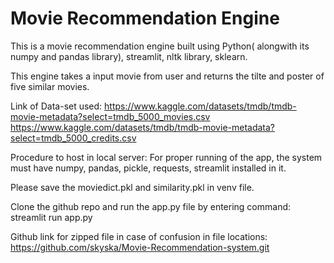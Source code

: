 # Movie Recommendation Engine

This is a movie recommendation engine built using Python( alongwith its numpy and pandas library), streamlit, nltk library, sklearn.

This engine takes a input movie from user and returns the tilte and poster of five similar movies.

Link of Data-set used:
https://www.kaggle.com/datasets/tmdb/tmdb-movie-metadata?select=tmdb_5000_movies.csv
https://www.kaggle.com/datasets/tmdb/tmdb-movie-metadata?select=tmdb_5000_credits.csv






Procedure to host in local server:
For proper running of the app, the system must have numpy, pandas, pickle, requests, streamlit installed in it.

Please save the moviedict.pkl and similarity.pkl in venv file.


Clone the github repo and run the app.py file by entering command:  streamlit run app.py


Github link for zipped file in case of confusion in file locations:
https://github.com/skyska/Movie-Recommendation-system.git



                    
